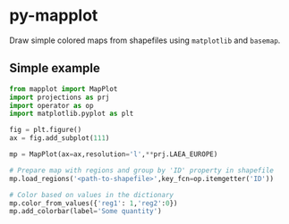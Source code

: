 # py-mapplot
Draw simple colored maps from shapefiles using `matplotlib` and `basemap`.

## Simple example
```python
from mapplot import MapPlot
import projections as prj
import operator as op
import matplotlib.pyplot as plt

fig = plt.figure()
ax = fig.add_subplot(111)

mp = MapPlot(ax=ax,resolution='l',**prj.LAEA_EUROPE)

# Prepare map with regions and group by 'ID' property in shapefile
mp.load_regions('<path-to-shapefile>',key_fcn=op.itemgetter('ID'))

# Color based on values in the dictionary
mp.color_from_values({'reg1': 1,'reg2':0})
mp.add_colorbar(label='Some quantity')
```

